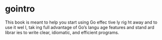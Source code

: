 # gointro
This book is meant to help you start using Go effec tive ly rig ht away and to use it wel l, tak ing full advantage of Go’s langu age features and stand ard librar ies to write clear, idiomatic, and efficient programs.
